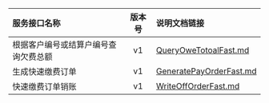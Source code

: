   
| 服务接口名称 | 版本号 | 说明文档链接 |  
| :----------------- | :-----: | :---------------- |  
| 根据客户编号或结算户编号查询欠费总额 | v1 | [QueryOweTotoalFast.md](https://gitee.com/leslieleslie/gitMd/blob/master/EpeisCust/CustFastPayServer/QueryOweTotoalFast.md) |  
| 生成快速缴费订单 | v1 | [GeneratePayOrderFast.md](https://gitee.com/leslieleslie/gitMd/blob/master/EpeisCust/CustFastPayServer/GeneratePayOrderFast.md) |  
| 快速缴费订单销账 | v1 | [WriteOffOrderFast.md](https://gitee.com/leslieleslie/gitMd/blob/master/EpeisCust/CustFastPayServer/WriteOffOrderFast.md) |  
  
